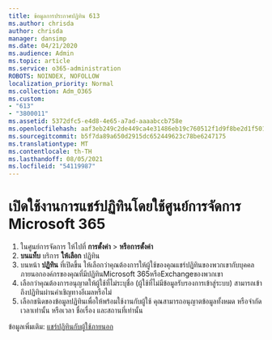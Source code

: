 ```yaml
---
title: ข้อมูลการประกาศปฏิทิน 613
ms.author: chrisda
author: chrisda
manager: dansimp
ms.date: 04/21/2020
ms.audience: Admin
ms.topic: article
ms.service: o365-administration
ROBOTS: NOINDEX, NOFOLLOW
localization_priority: Normal
ms.collection: Adm_O365
ms.custom:
- "613"
- "3800011"
ms.assetid: 5372dfc5-e4d8-4e65-a7ad-aaaabccb758e
ms.openlocfilehash: aaf3eb249c2de449ca4e31486eb19c760512f1d9f8be2d1f501e7cdf54de62ed
ms.sourcegitcommit: b5f7da89a650d2915dc652449623c78be6247175
ms.translationtype: MT
ms.contentlocale: th-TH
ms.lasthandoff: 08/05/2021
ms.locfileid: "54119987"
---
```

# <a name="enable-calendar-sharing-using-the-microsoft-365-admin-center"></a>เปิดใช้งานการแชร์ปฏิทินโดยใช้ศูนย์การจัดการ Microsoft 365

1. ในศูนย์การจัดการ ให้ไปที่ **การตั้งค่า**   >   **หรือการตั้งค่า**
2. **บนแท็บ** บริการ **ให้เลือก** ปฏิทิน
3. บนหน้า **ปฏิทิน** ที่เปิดขึ้น ให้เลือกว่าคุณต้องการให้ผู้ใช้ของคุณแชร์ปฏิทินของพวกเขากับบุคคลภายนอกองค์กรของคุณที่มีปฏิทินMicrosoft 365หรือExchangeของพวกเขา
4. เลือกว่าคุณต้องการอนุญาตให้ผู้ใช้ที่ไม่ระบุชื่อ (ผู้ใช้ที่ไม่มีข้อมูลรับรองการเข้าสู่ระบบ) สามารถเข้าถึงปฏิทินผ่านคําเชิญทางอีเมลหรือไม่
5. เลือกชนิดของข้อมูลปฏิทินเพื่อให้พร้อมใช้งานกับผู้ใช้ คุณสามารถอนุญาตข้อมูลทั้งหมด หรือจํากัดเวลาเท่านั้น หรือเวลา ชื่อเรื่อง และสถานที่เท่านั้น

ข้อมูลเพิ่มเติม: [แชร์ปฏิทินกับผู้ใช้ภายนอก](https://docs.microsoft.com/microsoft-365/admin/manage/share-calendars-with-external-users)
